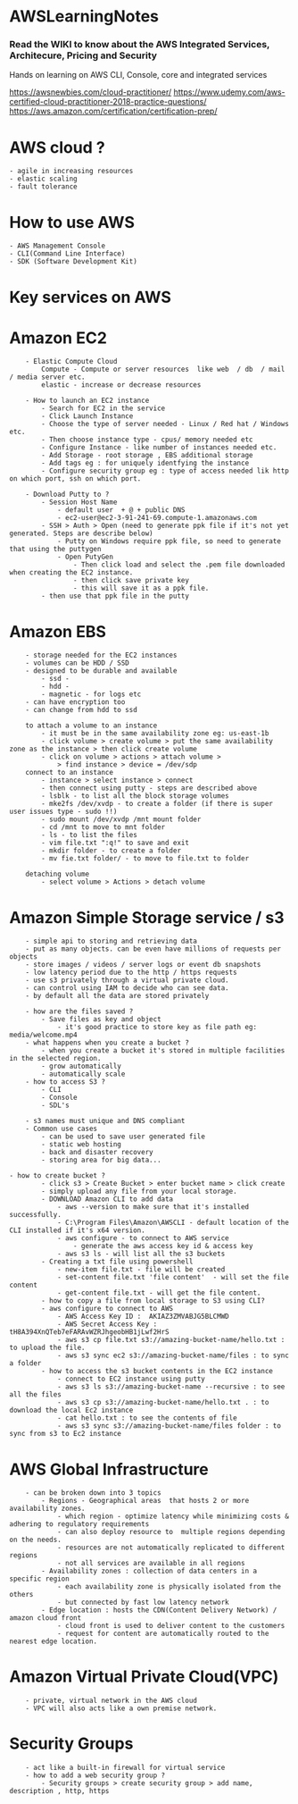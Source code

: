 # AWSLearningNotes

### Read the WIKI to know about the AWS Integrated Services, Architecure, Pricing and Security
Hands on learning on AWS CLI, Console, core and integrated services



https://awsnewbies.com/cloud-practitioner/
https://www.udemy.com/aws-certified-cloud-practitioner-2018-practice-questions/
https://aws.amazon.com/certification/certification-prep/


# AWS cloud ? 
	- agile in increasing resources
	- elastic scaling
	- fault tolerance
	
# How to use AWS 
	- AWS Management Console
	- CLI(Command Line Interface)
	- SDK (Software Development Kit)
	
# Key services on AWS 
# Amazon EC2 
		- Elastic Compute Cloud
			Compute - Compute or server resources  like web  / db  / mail / media server etc.
			elastic - increase or decrease resources
			
		- How to launch an EC2 instance
			- Search for EC2 in the service
			- Click Launch Instance
			- Choose the type of server needed - Linux / Red hat / Windows etc.
			- Then choose instance type - cpus/ memory needed etc
			- Configure Instance - like number of instances needed etc.
			- Add Storage - root storage , EBS additional storage 
			- Add tags eg : for uniquely identfying the instance 
			- Configure security group eg : type of access needed lik http on which port, ssh on which port. 
			
		- Download Putty to ?
			- Session Host Name 
				- default user  + @ + public DNS
				- ec2-user@ec2-3-91-241-69.compute-1.amazonaws.com
			- SSH > Auth > Open (need to generate ppk file if it's not yet generated. Steps are describe below)	
				- Putty on Windows require ppk file, so need to generate that using the puttygen
				- Open PutyGen 
					- Then click load and select the .pem file downloaded when creating the EC2 instance. 
					- then click save private key 
					- this will save it as a ppk file. 
			- then use that ppk file in the putty
		
# Amazon EBS
		- storage needed for the EC2 instances
		- volumes can be HDD / SSD
		- designed to be durable and available 
			- ssd - 
			- hdd - 
			- magnetic - for logs etc
		- can have encryption too 
		- can change from hdd to ssd 
		
		to attach a volume to an instance	
			- it must be in the same availability zone eg: us-east-1b
			- click volume > create volume > put the same availability zone as the instance > then click create volume 
			- click on volume > actions > attach volume > 
				> find instance > device = /dev/sdp
		connect to an instance
			- instance > select instance > connect 
			- then connect using putty - steps are described above
			- lsblk - to list all the block storage volumes
			- mke2fs /dev/xvdp - to create a folder (if there is super user issues type - sudo !!)
			- sudo mount /dev/xvdp /mnt mount folder 
			- cd /mnt to move to mnt folder 
			- ls - to list the files
			- vim file.txt ":q!" to save and exit
			- mkdir folder - to create a folder
			- mv fie.txt folder/ - to move to file.txt to folder
			
		detaching volume 
			- select volume > Actions > detach volume
			
# Amazon Simple Storage service / s3
		- simple api to storing and retrieving data
		- put as many objects. can be even have millions of requests per objects
		- store images / videos / server logs or event db snapshots
		- low latency period due to the http / https requests
		- use s3 privately through a virtual private cloud. 
		- can control using IAM to decide who can see data. 
		- by default all the data are stored privately 
		
		- how are the files saved ? 
			- Save files as key and object 
				- it's good practice to store key as file path eg: media/welcome.mp4
		- what happens when you create a bucket ? 
			- when you create a bucket it's stored in multiple facilities in the selected region.
			- grow automatically 
			- automatically scale 
		- how to access S3 ? 
			- CLI
			- Console 
			- SDL's
		
		- s3 names must unique and DNS compliant 
		- Common use cases 
			- can be used to save user generated file 
			- static web hosting
			- back and disaster recovery
			- storing area for big data... 
			
	- how to create bucket ? 
			- click s3 > Create Bucket > enter bucket name > click create 
			- simply upload any file from your local storage. 
			- DOWNLOAD Amazon CLI to add data 
				- aws --version to make sure that it's installed successfully. 
				- C:\Program Files\Amazon\AWSCLI - default location of the CLI installed if it's x64 version. 
				- aws configure - to connect to AWS service
					- generate the aws access key id & access key 
				- aws s3 ls - will list all the s3 buckets
			- Creating a txt file using powershell
				- new-item file.txt - file will be created
				- set-content file.txt 'file content'  - will set the file content
				- get-content file.txt - will get the file content. 
			- how to copy a file from local storage to S3 using CLI?
			- aws configure to connect to AWS
				- AWS Access Key ID :  AKIAZ3ZMVABJG5BLCMWD
				- AWS Secret Access Key :  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
				- aws s3 cp file.txt s3://amazing-bucket-name/hello.txt : to upload the file.
				- aws s3 sync ec2 s3://amazing-bucket-name/files : to sync a folder
			- how to access the s3 bucket contents in the EC2 instance 
				- connect to EC2 instance using putty 
				- aws s3 ls s3://amazing-bucket-name --recursive : to see all the files
				- aws s3 cp s3://amazing-bucket-name/hello.txt . : to download the local Ec2 instance 
				- cat hello.txt : to see the contents of file
				- aws s3 sync s3://amazing-bucket-name/files folder : to sync from s3 to Ec2 instance 
# AWS Global Infrastructure 
		- can be broken down into 3 topics 
			- Regions - Geographical areas  that hosts 2 or more availability zones.
				- which region - optimize latency while minimizing costs & adhering to regulatory requirements
				- can also deploy resource to  multiple regions depending on the needs.
				- resources are not automatically replicated to different regions 
				- not all services are available in all regions
			- Availability zones : collection of data centers in a specific region 
				- each availability zone is physically isolated from the others
				- but connected by fast low latency network
			- Edge location : hosts the CDN(Content Delivery Network) / amazon cloud front
				- cloud front is used to deliver content to the customers
				- request for content are automatically routed to the nearest edge location. 
				
# Amazon Virtual Private Cloud(VPC)
		- private, virtual network in the AWS cloud
		- VPC will also acts like a own premise network.
		
				
# Security Groups			
		- act like a built-in firewall for virtual service 
		- how to add a web security group ? 
			- Security groups > create security group > add name, description , http, https 
			
		
			
 
		
	
	
 
